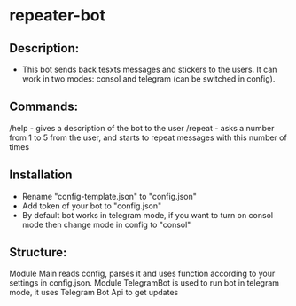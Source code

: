 # repeater-bot

## Description:
* This bot sends back tesxts messages and stickers to the users. It can work in two modes: consol and telegram (can be switched in config).

## Commands:
/help - gives a description of the bot to the user
/repeat - asks a number from 1 to 5 from the user, and starts to repeat messages with this number of times

## Installation
* Rename "config-template.json" to "config.json"
* Add token of your bot to "config.json"
* By default bot works in telegram mode, if you want to turn on consol mode then change mode in config to "consol"

## Structure:
Module Main reads config, parses it and uses function according to your settings in config.json. Module TelegramBot is used to run bot in telegram mode, it uses Telegram Bot Api to get updates